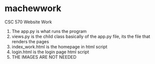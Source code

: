 # machewwork
CSC 570 Website Work 
1. The app.py is what runs the program
2. views.py is the child class basically of the app.py file, its the file that renders the pages
3. index_work.html is the homepage in html script
4. login.html is the login page html script
5. THE IMAGES ARE NOT NEEDED 
